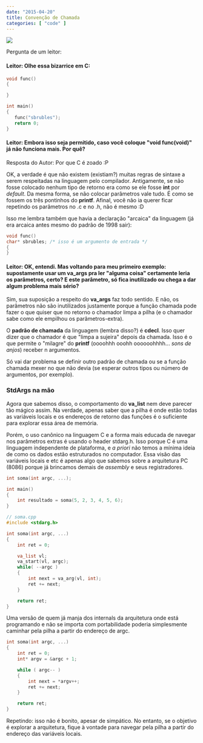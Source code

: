 ```yaml
---
date: "2015-04-20"
title: Convenção de Chamada
categories: [ "code" ]
---
```

<img src="../publichttp://i.imgur.com/H48Twzq.png">

Pergunta de um leitor:

#### Leitor: Olhe essa bizarrice em C:

```cpp
void func()
{

}

int main()
{
   func("sbrubles");
   return 0;
}
```

#### Leitor: Embora isso seja permitido, caso você coloque "void func(void)" já não funciona mais. Por quê?

Resposta do Autor: Por que C é zoado :P

OK, a verdade é que não existem (existiam?) muitas regras de sintaxe a serem respeitadas na linguagem pelo compilador. Antigamente, se não fosse colocado nenhum tipo de retorno era como se ele fosse **int** por _default_. Da mesma forma, se não colocar parâmetros vale tudo. É como se fossem os três pontinhos do __printf__. Afinal, você não ia querer ficar repetindo os parâmetros no .c e no .h, não é mesmo :D

Isso me lembra também que havia a declaração "arcaica" da linguagem (já era arcaica antes mesmo do padrão de 1998 sair):

```cpp
void func()
char* sbrubles; /* isso é um argumento de entrada */
{
}
```

#### Leitor: OK, entendi. Mas voltando para meu primeiro exemplo: supostamente usar um va_args pra ler "alguma coisa" certamente leria os parâmetros, certo? E este parâmetro, só fica inutilizado ou chega a dar algum problema mais sério?

Sim, sua suposição a respeito do __va_args__ faz todo sentido. E não, os parâmetros não são inutilizados justamente porque a função chamada pode fazer o que quiser que no retorno o chamador limpa a pilha (e o chamador sabe como ele empilhou os parâmetros-extra).

O __padrão de chamada__ da linguagem (lembra disso?) é __cdecl__. Isso quer dizer que o chamador é que "limpa a sujeira" depois da chamada. Isso é o que permite o "milagre" do __printf__ (oooohhh ooohh oooooohhhh... *sons de anjos*) receber n argumentos.

Só vai dar problema se definir outro padrão de chamada ou se a função chamada mexer no que não devia (se esperar outros tipos ou número de argumentos, por exemplo).

### StdArgs na mão

Agora que sabemos disso, o comportamento do __va_list__ nem deve parecer tão mágico assim. Na verdade, apenas saber que a pilha é onde estão todas as variáveis locais e os endereços de retorno das funções é o suficiente para explorar essa área de memória.

Porém, o uso canônico na linguagem C e a forma mais educada de navegar nos parâmetros extras é usando o header stdarg.h. Isso porque C é uma linguagem independente de plataforma, e _a priori_ não temos a mínima ideia de como os dados estão estruturados no computador. Essa visão das variáveis locais e etc é apenas algo que sabemos sobre a arquitetura PC (8086) porque já brincamos demais de _assembly_ e seus registradores.

```cpp
int soma(int argc, ...);

int main()
{
	int resultado = soma(5, 2, 3, 4, 5, 6);
}

// soma.cpp
#include <stdarg.h>

int soma(int argc, ...)
{
    int ret = 0;

	va_list vl;
	va_start(vl, argc);
    while( --argc )
    {
	    int next = va_arg(vl, int);
        ret += next;
    }

	return ret;
}
```

Uma versão de quem já manja dos internals da arquitetura onde está programando e não se importa com portabilidade poderia simplesmente caminhar pela pilha a partir do endereço de argc.

```cpp
int soma(int argc, ...)
{
	int ret = 0;
	int* argv = &argc + 1;

	while ( argc-- )
	{
		int next = *argv++;
		ret += next;
	}

	return ret;
}
```

Repetindo: isso não é bonito, apesar de simpático. No entanto, se o objetivo é explorar a arquitetura, fique à vontade para navegar pela pilha a partir do endereço das variáveis locais.

